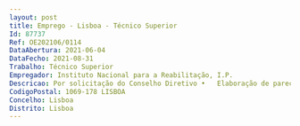 ```yaml
--- 
layout: post
title: Emprego - Lisboa - Técnico Superior
Id: 87737
Ref: OE202106/0114
DataAbertura: 2021-06-04
DataFecho: 2021-08-31
Trabalho: Técnico Superior
Empregador: Instituto Nacional para a Reabilitação, I.P.
Descricao: Por solicitação do Conselho Diretivo •	Elaboração de pareceres ou informações de cariz jurídico, de protocolos ou contratos •	Realização de estudos técnicos jurídicos •	Apoio jurídico a concursos •	Enquadramento legal dos processos de contratação publica, procedimentos pré contratuais, incluindo preparação e análise de peças, acompanhamento jurídico em todas as fases procedimentais e eventuais fases de resolução de litígios deles emergentes •	Preparação de procedimentos •	Colaboração no desenvolvimento e gestão de projetos ligados à inovação, simplificação e modernização administrativa •	Assessoria na elaboração de propostas de legislação e regulamentação, no âmbito das atribuições do INR, I.P..
CodigoPostal: 1069-178 LISBOA
Concelho: Lisboa
Distrito: Lisboa
--- 
```


